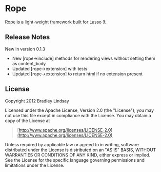 Rope
====

Rope is a light-weight framework built for Lasso 9.


Release Notes
-------------

New in version 0.1.3

- New [rope->include] methods for rendering views without setting them as content\_body
- Updated [rope->extension] with tests
- Updated [rope->extension] to return html if no extension present


License
-------

Copyright 2012 Bradley Lindsay

Licensed under the Apache License, Version 2.0 (the "License");
you may not use this file except in compliance with the License.
You may obtain a copy of the License at

>    [http://www.apache.org/licenses/LICENSE-2.0](http://www.apache.org/licenses/LICENSE-2.0)

Unless required by applicable law or agreed to in writing, software
distributed under the License is distributed on an "AS IS" BASIS,
WITHOUT WARRANTIES OR CONDITIONS OF ANY KIND, either express or implied.
See the License for the specific language governing permissions and
limitations under the License.